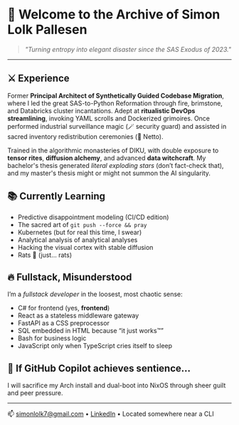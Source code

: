 # 👋 Welcome to the Archive of Simon Lolk Pallesen

> *"Turning entropy into elegant disaster since the SAS Exodus of 2023."*

---

## ⚔️ Experience

Former **Principal Architect of Synthetically Guided Codebase Migration**, where I led the great SAS-to-Python Reformation through fire, brimstone, and Databricks cluster incantations. Adept at **ritualistic DevOps streamlining**, invoking YAML scrolls and Dockerized grimoires. Once performed industrial surveillance magic (🪄 security guard) and assisted in sacred inventory redistribution ceremonies (🛒 Netto).

Trained in the algorithmic monasteries of DIKU, with double exposure to **tensor rites**, **diffusion alchemy**, and advanced **data witchcraft**. My bachelor's thesis generated *literal exploding stars* (don’t fact-check that), and my master's thesis might or might not summon the AI singularity.

## 📚 Currently Learning

- Predictive disappointment modeling (CI/CD edition)  
- The sacred art of `git push --force && pray`  
- Kubernetes (but for real this time, I swear)  
- Analytical analysis of analytical analyses  
- Hacking the visual cortex with stable diffusion  
- Rats 🐀 (just... rats)

## 🔥 Fullstack, Misunderstood

I’m a *fullstack developer* in the loosest, most chaotic sense:
- C# for frontend (yes, **frontend**)  
- React as a stateless middleware gateway  
- FastAPI as a CSS preprocessor  
- SQL embedded in HTML because “it just works™”  
- Bash for business logic  
- JavaScript only when TypeScript cries itself to sleep

## 🐧 If GitHub Copilot achieves sentience...

I will sacrifice my Arch install and dual-boot into NixOS through sheer guilt and peer pressure.

---

📫 [simonlolk7@gmail.com](mailto:simonlolk7@gmail.com) • [LinkedIn](https://www.linkedin.com/in/simon-lolk) • Located somewhere near a CLI

